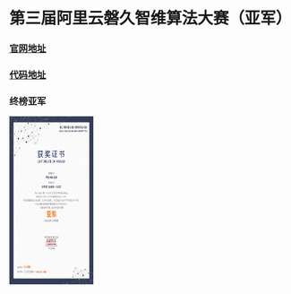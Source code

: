 # 第三届阿里云磐久智维算法大赛（亚军）

### [官网地址](<https://tianchi.aliyun.com/competition/entrance/531947/introduction>)



### [代码地址](https://github.com/yz-intelligence/AI-Competition/tree/main/3rd_PanJiu_AIOps_Competition)



### 终榜亚军

<img src="assets/亚军盖章.jpg" alt="亚军盖章" title="亚军盖章" width="150"  height = "300" />

